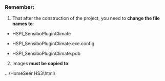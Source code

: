 ﻿
### Remember:


1) That after the construction of the project, you need to **change the file names to**:

- HSPI_SensiboPluginClimate

- HSPI_SensiboPluginClimate.exe.config

- HSPI_SensiboPluginClimate.pdb



2) Images **must be copied to**:

...\HomeSeer HS3\html\